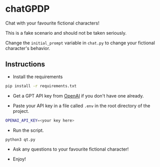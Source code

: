 # chatGPDP

Chat with your favourite fictional characters!

This is a fake scenario and should not be taken seriously.

Change the `initial_prompt` variable in `chat.py` to change your fictional character's behavior.

## Instructions

- Install the requirements

```bash
pip install -r requirements.txt
```

- Get a GPT API key from [OpenAI](https://platform.openai.com/account/api-keys) if you don't have one already.

- Paste your API key in a file called `.env` in the root directory of the project.

```bash
OPENAI_API_KEY=<your key here>
```

- Run the script.

```bash
python3 qt.py
```

- Ask any questions to your favourite fictional character!

- Enjoy!

